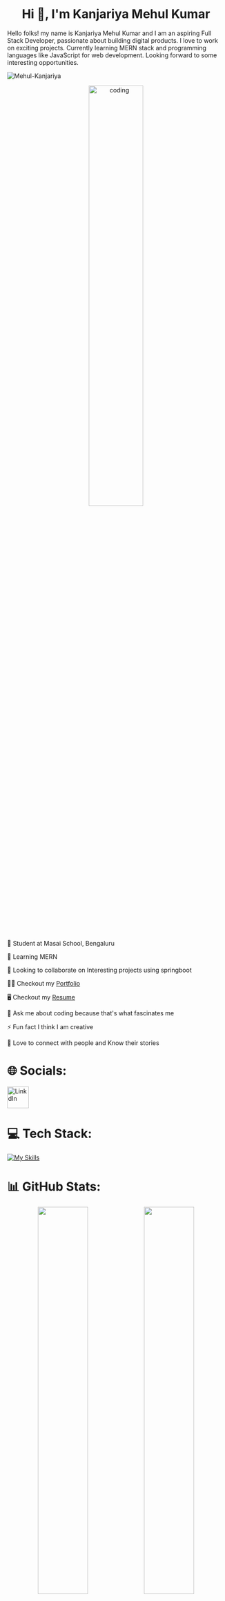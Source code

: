 <h1 align="center">Hi 👋, I'm Kanjariya Mehul Kumar</h1>

Hello folks! my name is Kanjariya Mehul Kumar and I am an aspiring Full Stack Developer, passionate about building digital products. I love to work on exciting projects. Currently learning MERN stack and programming languages like JavaScript for web development. Looking forward to some interesting opportunities.

<p align="left"> <img src="https://komarev.com/ghpvc/?username=Mehul-Kanjariya&label=Profile%20views&color=0e75b6&style=flat" alt="Mehul-Kanjariya" /> </p>
<div align="center" >
<img align="center" alt="coding" width="50%" src="https://camo.githubusercontent.com/c1dcb74cc1c1835b1d716f5051499a2814c683c806b15f04b0eba492863703e9/68747470733a2f2f63646e2e6472696262626c652e636f6d2f75736572732f3733303730332f73637265656e73686f74732f363538313234332f6176656e746f2e676966">
</div>
<br/>

🔭 Student at Masai School, Bengaluru

🌱 Learning MERN

👯 Looking to collaborate on Interesting projects using springboot

👨‍💻 Checkout my <a href="https://mehul-kanjariya.github.io/">Portfolio</a>  

🖥  Checkout my <a href="https://drive.google.com/file/d/1Jl0rrOTxr3cPVZteR_TIWVdVXadnv8HS/view?usp=share_link" target="_blank">Resume</a>

💬 Ask me about coding because that's what fascinates me

<!-- 📫 How to reach me <a href="mehulktik@gmail.com">mehulktik@gmail.com</a> -->

⚡ Fun fact I think I am creative

👯 Love to connect with people and Know their stories

<h1>🌐 Socials:</h1>

<a href="https://www.linkedin.com/in/mehul-kr-365573137/" target="_blank"> <img src="https://user-images.githubusercontent.com/112845916/210266033-93619fb0-ca98-45e7-ae8f-9a613c1176a8.svg" alt="LinkdIn" width="50px" height="50px"/> </a>


<h1>💻 Tech Stack:</h1>

[![My Skills](https://skillicons.dev/icons?i=js,html,css,react,redux,git,vercel,vscode,chakra)](https://skillicons.dev)

# 📊 GitHub Stats:
<p align="left">

<p align="center">
  <img width="48%" src="https://github-readme-stats.vercel.app/api?username=Mehul-Kanjariya&show_icons=true&theme=tokyonight&border_radius=10" />
  <img width="48%" src="https://github-readme-streak-stats.herokuapp.com/?user=Mehul-Kanjariya&theme=tokyonight&border_radius=10" />
  <img src="https://github-readme-stats.vercel.app/api/top-langs/?username=Mehul-Kanjariya&theme=tokyonight&border_radius=10" align="center" />
</p>

<h1>✍️ Random Dev Quote</h1>

![](https://quotes-github-readme.vercel.app/api?type=horizontal&theme=default)


</br>
<img src="https://camo.githubusercontent.com/705a24382a6f19d9df456083acea08e6961e7887156b1bb7c0992343f2d35698/68747470733a2f2f6d69726f2e6d656469756d2e636f6d2f6d61782f313430302f312a735636304a686c594c344964576a634e764b544a52412e706e67"/>

